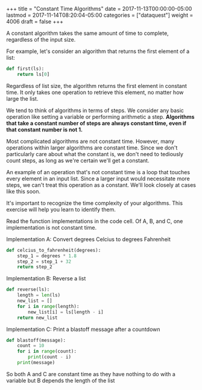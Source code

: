 +++
title = "Constant Time Algorithms"
date = 2017-11-13T00:00:00-05:00
lastmod = 2017-11-14T08:20:04-05:00
categories = ["dataquest"]
weight = 4006
draft = false
+++

A constant algorithm takes the same amount of time to complete, regardless of the input size.

For example, let's consider an algorithm that returns the first element of a list:

```python
def first(ls):
    return ls[0]
```

Regardless of list size, the algorithm returns the first element in constant time. It only takes one operation to retrieve this element, no matter how large the list.

We tend to think of algorithms in terms of steps. We consider any basic operation like setting a variable or performing arithmetic a step. **Algorithms that take a constant number of steps are always constant time, even if that constant number is not 1.**

Most complicated algorithms are not constant time. However, many operations within larger algorithms are constant time. Since we don't particularly care about what the constant is, we don't need to tediously count steps, as long as we're certain we'll get a constant.

An example of an operation that's not constant time is a loop that touches every element in an input list. Since a larger input would necessitate more steps, we can't treat this operation as a constant. We'll look closely at cases like this soon.

It's important to recognize the time complexity of your algorithms. This exercise will help you learn to identify them.

Read the function implementations in the code cell. Of A, B, and C, one implementation is not constant time.

Implementation A: Convert degrees Celcius to degrees Fahrenheit

```python
def celcius_to_fahrenheit(degrees):
    step_1 = degrees * 1.8
    step_2 = step_1 + 32
    return step_2
```

Implementation B: Reverse a list

```python
def reverse(ls):
    length = len(ls)
    new_list = []
    for i in range(length):
        new_list[i] = ls[length - i]
    return new_list
```

Implementation C: Print a blastoff message after a countdown

```python
def blastoff(message):
    count = 10
    for i in range(count):
        print(count - i)
    print(message)
```

So both A and C are constant time as they have nothing to do with a variable but B depends the length of the list
